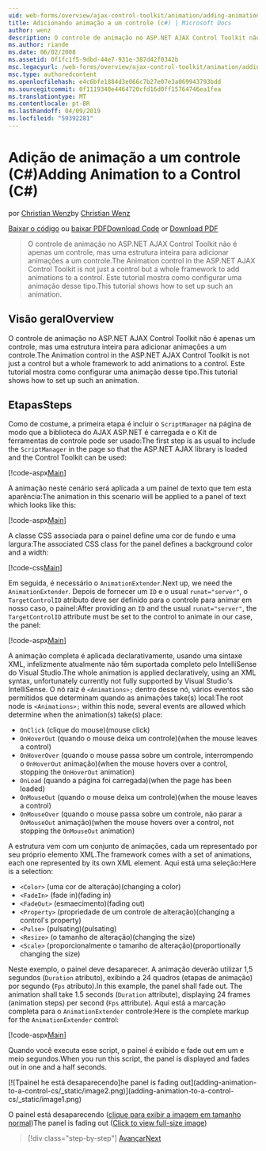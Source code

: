 ```yaml
---
uid: web-forms/overview/ajax-control-toolkit/animation/adding-animation-to-a-control-cs
title: Adicionando animação a um controle (c#) | Microsoft Docs
author: wenz
description: O controle de animação no ASP.NET AJAX Control Toolkit não é apenas um controle, mas uma estrutura inteira para adicionar animações a um controle. Este tutorial mostra como...
ms.author: riande
ms.date: 06/02/2008
ms.assetid: 0f1fc1f5-9dbd-44e7-931e-387d42f0342b
msc.legacyurl: /web-forms/overview/ajax-control-toolkit/animation/adding-animation-to-a-control-cs
msc.type: authoredcontent
ms.openlocfilehash: e4c6bfe1884d3e066c7b27e07e3a069943793bdd
ms.sourcegitcommit: 0f1119340e4464720cfd16d0ff15764746ea1fea
ms.translationtype: MT
ms.contentlocale: pt-BR
ms.lasthandoff: 04/09/2019
ms.locfileid: "59392281"
---
```

# <a name="adding-animation-to-a-control-c"></a><span data-ttu-id="2ed85-104">Adição de animação a um controle (C#)</span><span class="sxs-lookup"><span data-stu-id="2ed85-104">Adding Animation to a Control (C#)</span></span>

<span data-ttu-id="2ed85-105">por [Christian Wenz](https://github.com/wenz)</span><span class="sxs-lookup"><span data-stu-id="2ed85-105">by [Christian Wenz](https://github.com/wenz)</span></span>

<span data-ttu-id="2ed85-106">[Baixar o código](http://download.microsoft.com/download/f/9/a/f9a26acd-8df4-4484-8a18-199e4598f411/Animation1.cs.zip) ou [baixar PDF](http://download.microsoft.com/download/6/7/1/6718d452-ff89-4d3f-a90e-c74ec2d636a3/animation1CS.pdf)</span><span class="sxs-lookup"><span data-stu-id="2ed85-106">[Download Code](http://download.microsoft.com/download/f/9/a/f9a26acd-8df4-4484-8a18-199e4598f411/Animation1.cs.zip) or [Download PDF](http://download.microsoft.com/download/6/7/1/6718d452-ff89-4d3f-a90e-c74ec2d636a3/animation1CS.pdf)</span></span>

> <span data-ttu-id="2ed85-107">O controle de animação no ASP.NET AJAX Control Toolkit não é apenas um controle, mas uma estrutura inteira para adicionar animações a um controle.</span><span class="sxs-lookup"><span data-stu-id="2ed85-107">The Animation control in the ASP.NET AJAX Control Toolkit is not just a control but a whole framework to add animations to a control.</span></span> <span data-ttu-id="2ed85-108">Este tutorial mostra como configurar uma animação desse tipo.</span><span class="sxs-lookup"><span data-stu-id="2ed85-108">This tutorial shows how to set up such an animation.</span></span>


## <a name="overview"></a><span data-ttu-id="2ed85-109">Visão geral</span><span class="sxs-lookup"><span data-stu-id="2ed85-109">Overview</span></span>

<span data-ttu-id="2ed85-110">O controle de animação no ASP.NET AJAX Control Toolkit não é apenas um controle, mas uma estrutura inteira para adicionar animações a um controle.</span><span class="sxs-lookup"><span data-stu-id="2ed85-110">The Animation control in the ASP.NET AJAX Control Toolkit is not just a control but a whole framework to add animations to a control.</span></span> <span data-ttu-id="2ed85-111">Este tutorial mostra como configurar uma animação desse tipo.</span><span class="sxs-lookup"><span data-stu-id="2ed85-111">This tutorial shows how to set up such an animation.</span></span>

## <a name="steps"></a><span data-ttu-id="2ed85-112">Etapas</span><span class="sxs-lookup"><span data-stu-id="2ed85-112">Steps</span></span>

<span data-ttu-id="2ed85-113">Como de costume, a primeira etapa é incluir o `ScriptManager` na página de modo que a biblioteca do AJAX ASP.NET é carregada e o Kit de ferramentas de controle pode ser usado:</span><span class="sxs-lookup"><span data-stu-id="2ed85-113">The first step is as usual to include the `ScriptManager` in the page so that the ASP.NET AJAX library is loaded and the Control Toolkit can be used:</span></span>

[!code-aspx[Main](adding-animation-to-a-control-cs/samples/sample1.aspx)]

<span data-ttu-id="2ed85-114">A animação neste cenário será aplicada a um painel de texto que tem esta aparência:</span><span class="sxs-lookup"><span data-stu-id="2ed85-114">The animation in this scenario will be applied to a panel of text which looks like this:</span></span>

[!code-aspx[Main](adding-animation-to-a-control-cs/samples/sample2.aspx)]

<span data-ttu-id="2ed85-115">A classe CSS associada para o painel define uma cor de fundo e uma largura:</span><span class="sxs-lookup"><span data-stu-id="2ed85-115">The associated CSS class for the panel defines a background color and a width:</span></span>

[!code-css[Main](adding-animation-to-a-control-cs/samples/sample3.css)]

<span data-ttu-id="2ed85-116">Em seguida, é necessário o `AnimationExtender`.</span><span class="sxs-lookup"><span data-stu-id="2ed85-116">Next up, we need the `AnimationExtender`.</span></span> <span data-ttu-id="2ed85-117">Depois de fornecer um `ID` e o usual `runat="server"`, o `TargetControlID` atributo deve ser definido para o controle para animar em nosso caso, o painel:</span><span class="sxs-lookup"><span data-stu-id="2ed85-117">After providing an `ID` and the usual `runat="server"`, the `TargetControlID` attribute must be set to the control to animate in our case, the panel:</span></span>

[!code-aspx[Main](adding-animation-to-a-control-cs/samples/sample4.aspx)]

<span data-ttu-id="2ed85-118">A animação completa é aplicada declarativamente, usando uma sintaxe XML, infelizmente atualmente não têm suportada completo pelo IntelliSense do Visual Studio.</span><span class="sxs-lookup"><span data-stu-id="2ed85-118">The whole animation is applied declaratively, using an XML syntax, unfortunately currently not fully supported by Visual Studio's IntelliSense.</span></span> <span data-ttu-id="2ed85-119">O nó raiz é `<Animations>;` dentro desse nó, vários eventos são permitidos que determinam quando as animações take(s) local:</span><span class="sxs-lookup"><span data-stu-id="2ed85-119">The root node is `<Animations>;` within this node, several events are allowed which determine when the animation(s) take(s) place:</span></span>

- `OnClick` <span data-ttu-id="2ed85-120">(clique do mouse)</span><span class="sxs-lookup"><span data-stu-id="2ed85-120">(mouse click)</span></span>
- `OnHoverOut` <span data-ttu-id="2ed85-121">(quando o mouse deixa um controle)</span><span class="sxs-lookup"><span data-stu-id="2ed85-121">(when the mouse leaves a control)</span></span>
- `OnHoverOver` <span data-ttu-id="2ed85-122">(quando o mouse passa sobre um controle, interrompendo o `OnHoverOut` animação)</span><span class="sxs-lookup"><span data-stu-id="2ed85-122">(when the mouse hovers over a control, stopping the `OnHoverOut` animation)</span></span>
- `OnLoad` <span data-ttu-id="2ed85-123">(quando a página foi carregada)</span><span class="sxs-lookup"><span data-stu-id="2ed85-123">(when the page has been loaded)</span></span>
- `OnMouseOut` <span data-ttu-id="2ed85-124">(quando o mouse deixa um controle)</span><span class="sxs-lookup"><span data-stu-id="2ed85-124">(when the mouse leaves a control)</span></span>
- `OnMouseOver` <span data-ttu-id="2ed85-125">(quando o mouse passa sobre um controle, não parar a `OnMouseOut` animação)</span><span class="sxs-lookup"><span data-stu-id="2ed85-125">(when the mouse hovers over a control, not stopping the `OnMouseOut` animation)</span></span>

<span data-ttu-id="2ed85-126">A estrutura vem com um conjunto de animações, cada um representado por seu próprio elemento XML.</span><span class="sxs-lookup"><span data-stu-id="2ed85-126">The framework comes with a set of animations, each one represented by its own XML element.</span></span> <span data-ttu-id="2ed85-127">Aqui está uma seleção:</span><span class="sxs-lookup"><span data-stu-id="2ed85-127">Here is a selection:</span></span>

- `<Color>` <span data-ttu-id="2ed85-128">(uma cor de alteração)</span><span class="sxs-lookup"><span data-stu-id="2ed85-128">(changing a color)</span></span>
- `<FadeIn>` <span data-ttu-id="2ed85-129">(fade in)</span><span class="sxs-lookup"><span data-stu-id="2ed85-129">(fading in)</span></span>
- `<FadeOut>` <span data-ttu-id="2ed85-130">(esmaecimento)</span><span class="sxs-lookup"><span data-stu-id="2ed85-130">(fading out)</span></span>
- `<Property>` <span data-ttu-id="2ed85-131">(propriedade de um controle de alteração)</span><span class="sxs-lookup"><span data-stu-id="2ed85-131">(changing a control's property)</span></span>
- `<Pulse>` <span data-ttu-id="2ed85-132">(pulsating)</span><span class="sxs-lookup"><span data-stu-id="2ed85-132">(pulsating)</span></span>
- `<Resize>` <span data-ttu-id="2ed85-133">(o tamanho de alteração)</span><span class="sxs-lookup"><span data-stu-id="2ed85-133">(changing the size)</span></span>
- `<Scale>` <span data-ttu-id="2ed85-134">(proporcionalmente o tamanho de alteração)</span><span class="sxs-lookup"><span data-stu-id="2ed85-134">(proportionally changing the size)</span></span>

<span data-ttu-id="2ed85-135">Neste exemplo, o painel deve desaparecer. A animação deverão utilizar 1,5 segundos (`Duration` atributo), exibindo a 24 quadros (etapas de animação) por segundo (`Fps` atributo).</span><span class="sxs-lookup"><span data-stu-id="2ed85-135">In this example, the panel shall fade out. The animation shall take 1.5 seconds (`Duration` attribute), displaying 24 frames (animation steps) per second (`Fps` attribute).</span></span> <span data-ttu-id="2ed85-136">Aqui está a marcação completa para o `AnimationExtender` controle:</span><span class="sxs-lookup"><span data-stu-id="2ed85-136">Here is the complete markup for the `AnimationExtender` control:</span></span>

[!code-aspx[Main](adding-animation-to-a-control-cs/samples/sample5.aspx)]

<span data-ttu-id="2ed85-137">Quando você executa esse script, o painel é exibido e fade out em um e meio segundos.</span><span class="sxs-lookup"><span data-stu-id="2ed85-137">When you run this script, the panel is displayed and fades out in one and a half seconds.</span></span>


[![T<span data-ttu-id="2ed85-138">painel he está desaparecendo]</span><span class="sxs-lookup"><span data-stu-id="2ed85-138">he panel is fading out]</span></span>(adding-animation-to-a-control-cs/_static/image2.png)](adding-animation-to-a-control-cs/_static/image1.png)

<span data-ttu-id="2ed85-139">O painel está desaparecendo ([clique para exibir a imagem em tamanho normal](adding-animation-to-a-control-cs/_static/image3.png))</span><span class="sxs-lookup"><span data-stu-id="2ed85-139">The panel is fading out ([Click to view full-size image](adding-animation-to-a-control-cs/_static/image3.png))</span></span>

> [!div class="step-by-step"]
> [<span data-ttu-id="2ed85-140">Avançar</span><span class="sxs-lookup"><span data-stu-id="2ed85-140">Next</span></span>](executing-several-animations-at-the-same-time-cs.md)
